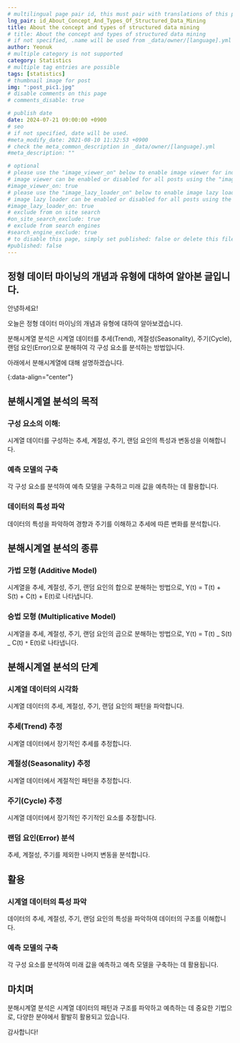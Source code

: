 ```yaml
---
# multilingual page pair id, this must pair with translations of this page. (This name must be unique)
lng_pair: id_About_Concept_And_Types_Of_Structured_Data_Mining
title: About the concept and types of structured data mining
# title: About the concept and types of structured data mining
# if not specified, .name will be used from _data/owner/[language].yml
author: Yeonuk
# multiple category is not supported
category: Statistics
# multiple tag entries are possible
tags: [statistics]
# thumbnail image for post
img: ":post_pic1.jpg"
# disable comments on this page
# comments_disable: true

# publish date
date: 2024-07-21 09:00:00 +0900
# seo
# if not specified, date will be used.
#meta_modify_date: 2021-08-10 11:32:53 +0900
# check the meta_common_description in _data/owner/[language].yml
#meta_description: ""

# optional
# please use the "image_viewer_on" below to enable image viewer for individual pages or posts (_posts/ or [language]/_posts folders).
# image viewer can be enabled or disabled for all posts using the "image_viewer_posts: true" setting in _data/conf/main.yml.
#image_viewer_on: true
# please use the "image_lazy_loader_on" below to enable image lazy loader for individual pages or posts (_posts/ or [language]/_posts folders).
# image lazy loader can be enabled or disabled for all posts using the "image_lazy_loader_posts: true" setting in _data/conf/main.yml.
#image_lazy_loader_on: true
# exclude from on site search
#on_site_search_exclude: true
# exclude from search engines
#search_engine_exclude: true
# to disable this page, simply set published: false or delete this file
#published: false
---
```


<!-- outline-start -->

## 정형 데이터 마이닝의 개념과 유형에 대하여 알아본 글입니다.

안녕하세요!

오늘은 정형 데이터 마이닝의 개념과 유형에 대하여 알아보겠습니다.

분해시계열 분석은 시계열 데이터를 추세(Trend), 계절성(Seasonality), 주기(Cycle), 랜덤 요인(Error)으로 분해하여 각 구성 요소를 분석하는 방법입니다.

아래에서 분해시계열에 대해 설명하겠습니다.

{:data-align="center"}

<!-- outline-end -->

## 분해시계열 분석의 목적

### 구성 요소의 이해:

시계열 데이터를 구성하는 추세, 계절성, 주기, 랜덤 요인의 특성과 변동성을 이해합니다.

### 예측 모델의 구축

각 구성 요소를 분석하여 예측 모델을 구축하고 미래 값을 예측하는 데 활용합니다.

### 데이터의 특성 파악

데이터의 특성을 파악하여 경향과 주기를 이해하고 추세에 따른 변화를 분석합니다.

## 분해시계열 분석의 종류

### 가법 모형 (Additive Model)

시계열을 추세, 계절성, 주기, 랜덤 요인의 합으로 분해하는 방법으로, Y(t) = T(t) + S(t) + C(t) + E(t)로 나타냅니다.

### 승법 모형 (Multiplicative Model)

시계열을 추세, 계절성, 주기, 랜덤 요인의 곱으로 분해하는 방법으로, Y(t) = T(t) _ S(t) _ C(t) `*` E(t)로 나타냅니다.

## 분해시계열 분석의 단계

### 시계열 데이터의 시각화

시계열 데이터의 추세, 계절성, 주기, 랜덤 요인의 패턴을 파악합니다.

### 추세(Trend) 추정

시계열 데이터에서 장기적인 추세를 추정합니다.

### 계절성(Seasonality) 추정

시계열 데이터에서 계절적인 패턴을 추정합니다.

### 주기(Cycle) 추정

시계열 데이터에서 장기적인 주기적인 요소를 추정합니다.

### 랜덤 요인(Error) 분석

추세, 계절성, 주기를 제외한 나머지 변동을 분석합니다.

## 활용

### 시계열 데이터의 특성 파악

데이터의 추세, 계절성, 주기, 랜덤 요인의 특성을 파악하여 데이터의 구조를 이해합니다.

### 예측 모델의 구축

각 구성 요소를 분석하여 미래 값을 예측하고 예측 모델을 구축하는 데 활용됩니다.

## 마치며

분해시계열 분석은 시계열 데이터의 패턴과 구조를 파악하고 예측하는 데 중요한 기법으로, 다양한 분야에서 활발히 활용되고 있습니다.

감사합니다!

